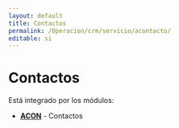 ```yaml
---
layout: default
title: Contactos
permalink: /Operacion/crm/servicio/acontacto/
editable: si
---
```


# Contactos

Está integrado por los módulos:

* [**ACON**](http://docs.oasiscom.com/Operacion/crm/servicio/acontacto/acon) - Contactos



